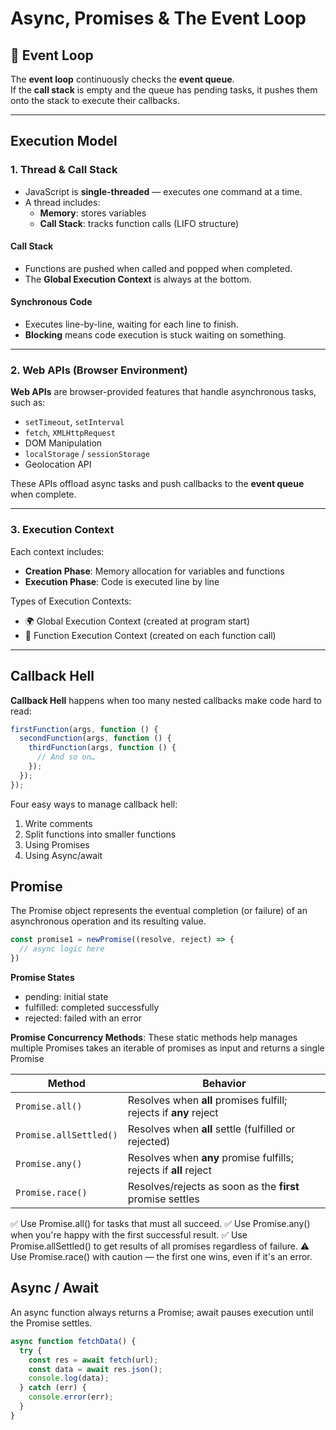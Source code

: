 #  Async, Promises & The Event Loop

## 🔁 Event Loop
The **event loop** continuously checks the **event queue**.  
If the **call stack** is empty and the queue has pending tasks, it pushes them onto the stack to execute their callbacks.

---

##  Execution Model

###  1. Thread & Call Stack

- JavaScript is **single-threaded** — executes one command at a time.
- A thread includes:
  -  **Memory**: stores variables
  -  **Call Stack**: tracks function calls (LIFO structure)

#### Call Stack

- Functions are pushed when called and popped when completed.
- The **Global Execution Context** is always at the bottom.

####  Synchronous Code

- Executes line-by-line, waiting for each line to finish.
- **Blocking** means code execution is stuck waiting on something.

---

###  2. Web APIs (Browser Environment)

**Web APIs** are browser-provided features that handle asynchronous tasks, such as:

- `setTimeout`, `setInterval`
- `fetch`, `XMLHttpRequest`
- DOM Manipulation
- `localStorage` / `sessionStorage`
- Geolocation API


These APIs offload async tasks and push callbacks to the **event queue** when complete.

---

###  3. Execution Context

Each context includes:

- **Creation Phase**: Memory allocation for variables and functions
- **Execution Phase**: Code is executed line by line

Types of Execution Contexts:
- 🌍 Global Execution Context (created at program start)
- 🧩 Function Execution Context (created on each function call)

---

##  Callback Hell

**Callback Hell** happens when too many nested callbacks make code hard to read:

```js
firstFunction(args, function () {
  secondFunction(args, function () {
    thirdFunction(args, function () {
      // And so on…
    });
  });
});
```

Four easy ways to manage callback hell:

1. Write comments
2. Split functions into smaller functions
3. Using Promises
4. Using Async/await

## Promise
The Promise object represents the eventual completion (or failure) of an asynchronous operation and its resulting value.

```js
const promise1 = newPromise((resolve, reject) => {
  // async logic here
})
```

**Promise States**
- pending: initial state
- fulfilled: completed successfully
- rejected: failed with an error



**Promise Concurrency Methods**:
These static methods help manages multiple Promises
takes an iterable of promises as input and returns a single Promise


| Method                 | Behavior                                                          |
| ---------------------- | ----------------------------------------------------------------- |
| `Promise.all()`        | Resolves when **all** promises fulfill; rejects if **any** reject |
| `Promise.allSettled()` | Resolves when **all** settle (fulfilled or rejected)              |
| `Promise.any()`        | Resolves when **any** promise fulfills; rejects if **all** reject |
| `Promise.race()`       | Resolves/rejects as soon as the **first** promise settles         |


✅ Use Promise.all() for tasks that must all succeed.
✅ Use Promise.any() when you're happy with the first successful result.
✅ Use Promise.allSettled() to get results of all promises regardless of failure.
⚠️ Use Promise.race() with caution — the first one wins, even if it's an error.


## Async / Await
An async function always returns a Promise;
await pauses execution until the Promise settles.

```js
async function fetchData() {
  try {
    const res = await fetch(url);
    const data = await res.json();
    console.log(data);
  } catch (err) {
    console.error(err);
  }
}
```